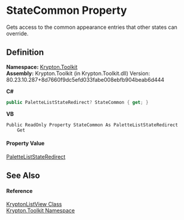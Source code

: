 # StateCommon Property


Gets access to the common appearance entries that other states can override.



## Definition
**Namespace:** <a href="79d2eac2-21f4-54ff-7552-b20c33c30600.md">Krypton.Toolkit</a>  
**Assembly:** Krypton.Toolkit (in Krypton.Toolkit.dll) Version: 80.23.10.287+8d7660f9dc5efd033fabe008ebfb904beab6d444

**C#**
``` C#
public PaletteListStateRedirect? StateCommon { get; }
```
**VB**
``` VB
Public ReadOnly Property StateCommon As PaletteListStateRedirect
	Get
```



#### Property Value
<a href="d29525d0-d64e-cc36-f84e-8c80f71f4190.md">PaletteListStateRedirect</a>

## See Also


#### Reference
<a href="0708dbd3-8b84-d9ff-266c-c945f2b99c05.md">KryptonListView Class</a>  
<a href="79d2eac2-21f4-54ff-7552-b20c33c30600.md">Krypton.Toolkit Namespace</a>  
